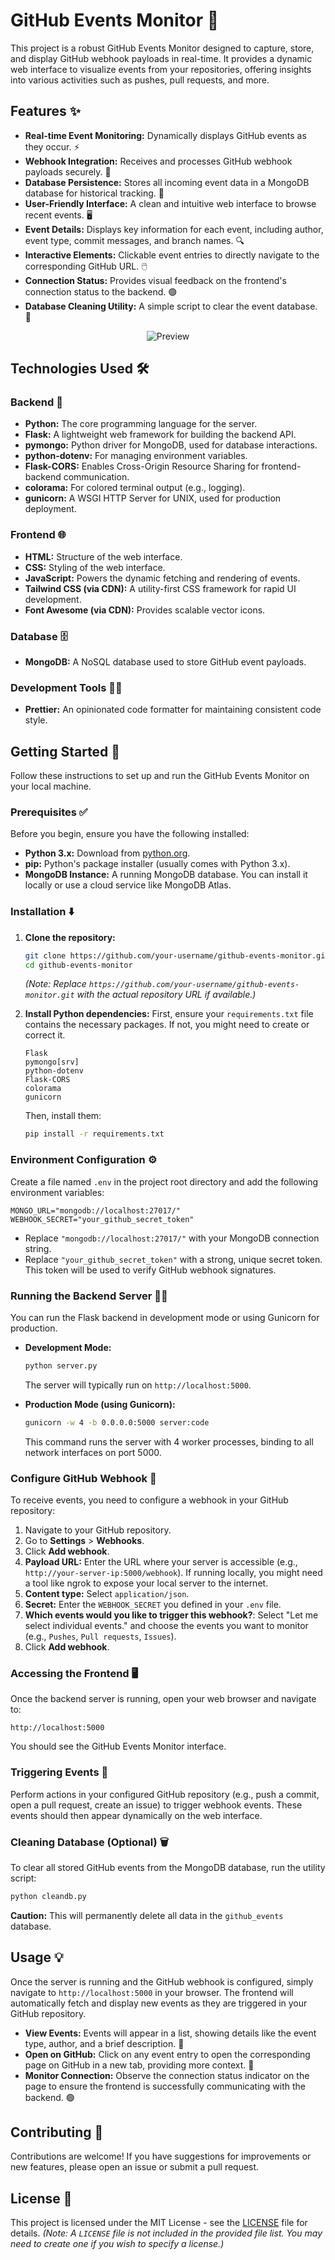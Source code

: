 # GitHub Events Monitor 🚀

This project is a robust GitHub Events Monitor designed to capture, store, and display GitHub webhook payloads in real-time. It provides a dynamic web interface to visualize events from your repositories, offering insights into various activities such as pushes, pull requests, and more.

## Features ✨

*   **Real-time Event Monitoring:** Dynamically displays GitHub events as they occur. ⚡
*   **Webhook Integration:** Receives and processes GitHub webhook payloads securely. 🔗
*   **Database Persistence:** Stores all incoming event data in a MongoDB database for historical tracking. 💾
*   **User-Friendly Interface:** A clean and intuitive web interface to browse recent events. 🖥️
*   **Event Details:** Displays key information for each event, including author, event type, commit messages, and branch names. 🔍
*   **Interactive Elements:** Clickable event entries to directly navigate to the corresponding GitHub URL. 🖱️
*   **Connection Status:** Provides visual feedback on the frontend's connection status to the backend. 🟢
*   **Database Cleaning Utility:** A simple script to clear the event database. 🧹

<div align="center">
  <img src="preview.png" alt="Preview">
</div>

## Technologies Used 🛠️

### Backend 🐍
*   **Python:** The core programming language for the server.
*   **Flask:** A lightweight web framework for building the backend API.
*   **pymongo:** Python driver for MongoDB, used for database interactions.
*   **python-dotenv:** For managing environment variables.
*   **Flask-CORS:** Enables Cross-Origin Resource Sharing for frontend-backend communication.
*   **colorama:** For colored terminal output (e.g., logging).
*   **gunicorn:** A WSGI HTTP Server for UNIX, used for production deployment.

### Frontend 🌐
*   **HTML:** Structure of the web interface.
*   **CSS:** Styling of the web interface.
*   **JavaScript:** Powers the dynamic fetching and rendering of events.
*   **Tailwind CSS (via CDN):** A utility-first CSS framework for rapid UI development.
*   **Font Awesome (via CDN):** Provides scalable vector icons.

### Database 🗄️
*   **MongoDB:** A NoSQL database used to store GitHub event payloads.

### Development Tools 🧑‍💻
*   **Prettier:** An opinionated code formatter for maintaining consistent code style.

## Getting Started 🚀

Follow these instructions to set up and run the GitHub Events Monitor on your local machine.

### Prerequisites ✅

Before you begin, ensure you have the following installed:

*   **Python 3.x:** Download from [python.org](https://www.python.org/downloads/).
*   **pip:** Python's package installer (usually comes with Python 3.x).
*   **MongoDB Instance:** A running MongoDB database. You can install it locally or use a cloud service like MongoDB Atlas.

### Installation ⬇️

1.  **Clone the repository:**
    ```bash
    git clone https://github.com/your-username/github-events-monitor.git
    cd github-events-monitor
    ```
    *(Note: Replace `https://github.com/your-username/github-events-monitor.git` with the actual repository URL if available.)*

2.  **Install Python dependencies:**
    First, ensure your `requirements.txt` file contains the necessary packages. If not, you might need to create or correct it.
    ```
    Flask
    pymongo[srv]
    python-dotenv
    Flask-CORS
    colorama
    gunicorn
    ```
    Then, install them:
    ```bash
    pip install -r requirements.txt
    ```

### Environment Configuration ⚙️

Create a file named `.env` in the project root directory and add the following environment variables:

```dotenv
MONGO_URL="mongodb://localhost:27017/"
WEBHOOK_SECRET="your_github_secret_token"
```
*   Replace `"mongodb://localhost:27017/"` with your MongoDB connection string.
*   Replace `"your_github_secret_token"` with a strong, unique secret token. This token will be used to verify GitHub webhook signatures.

### Running the Backend Server 🏃‍♀️

You can run the Flask backend in development mode or using Gunicorn for production.

*   **Development Mode:**
    ```bash
    python server.py
    ```
    The server will typically run on `http://localhost:5000`.

*   **Production Mode (using Gunicorn):**
    ```bash
    gunicorn -w 4 -b 0.0.0.0:5000 server:code
    ```
    This command runs the server with 4 worker processes, binding to all network interfaces on port 5000.

### Configure GitHub Webhook 🎣

To receive events, you need to configure a webhook in your GitHub repository:

1.  Navigate to your GitHub repository.
2.  Go to **Settings** > **Webhooks**.
3.  Click **Add webhook**.
4.  **Payload URL:** Enter the URL where your server is accessible (e.g., `http://your-server-ip:5000/webhook`). If running locally, you might need a tool like ngrok to expose your local server to the internet.
5.  **Content type:** Select `application/json`.
6.  **Secret:** Enter the `WEBHOOK_SECRET` you defined in your `.env` file.
7.  **Which events would you like to trigger this webhook?**: Select "Let me select individual events." and choose the events you want to monitor (e.g., `Pushes`, `Pull requests`, `Issues`).
8.  Click **Add webhook**.

### Accessing the Frontend 🖥️

Once the backend server is running, open your web browser and navigate to:

```
http://localhost:5000
```

You should see the GitHub Events Monitor interface.

### Triggering Events 🔔

Perform actions in your configured GitHub repository (e.g., push a commit, open a pull request, create an issue) to trigger webhook events. These events should then appear dynamically on the web interface.

### Cleaning Database (Optional) 🗑️

To clear all stored GitHub events from the MongoDB database, run the utility script:

```bash
python cleandb.py
```
**Caution:** This will permanently delete all data in the `github_events` database.

## Usage 💡

Once the server is running and the GitHub webhook is configured, simply navigate to `http://localhost:5000` in your browser. The frontend will automatically fetch and display new events as they are triggered in your GitHub repository.

*   **View Events:** Events will appear in a list, showing details like the event type, author, and a brief description. 👀
*   **Open on GitHub:** Click on any event entry to open the corresponding page on GitHub in a new tab, providing more context. 🔗
*   **Monitor Connection:** Observe the connection status indicator on the page to ensure the frontend is successfully communicating with the backend. 🟢

## Contributing 🤝

Contributions are welcome! If you have suggestions for improvements or new features, please open an issue or submit a pull request.

## License 📄

This project is licensed under the MIT License - see the [LICENSE](LICENSE) file for details.
*(Note: A `LICENSE` file is not included in the provided file list. You may need to create one if you wish to specify a license.)*